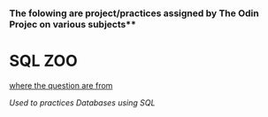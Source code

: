### The folowing are project/practices assigned by The Odin Projec on various subjects**

# SQL ZOO
[where the question are from](https://sqlzoo.net/wiki/SQL_Tutorial)

*Used to practices Databases using SQL*